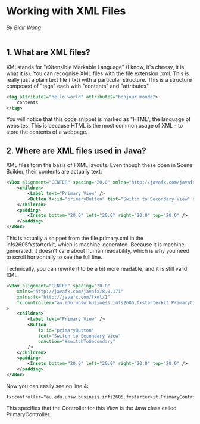 # Working with XML Files

_By Blair Wang_
<br /><br />


## 1. What are XML files?

XMLstands for "eXtensible Markable Language" (I know, it's cheesy, it is what it is). You can recognise XML files with the file extension .xml. This is really just a plain text file (.txt) with a particular structure. This is a structure composed of "tags" each with "contents" and "attributes".

```xml
<tag attribute1="hello world" attribute2="bonjour monde">
	contents
</tag>
```

You will notice that this code snippet is marked as "HTML", the language of websites. This is because HTML is the most common usage of XML - to store the contents of a webpage.


## 2. Where are XML files used in Java?

XML files form the basis of FXML layouts. Even though these open in Scene Builder, their contents are actually text:

```xml
<VBox alignment="CENTER" spacing="20.0" xmlns="http://javafx.com/javafx/8.0.171" xmlns:fx="http://javafx.com/fxml/1" fx:controller="au.edu.unsw.business.infs2605.fxstarterkit.PrimaryController">
	<children>
		<Label text="Primary View" />
		<Button fx:id="primaryButton" text="Switch to Secondary View" onAction="#switchToSecondary"/>
	</children>
	<padding>
		<Insets bottom="20.0" left="20.0" right="20.0" top="20.0" />
	</padding>
</VBox>
```

This is actually a snippet from the file primary.xml in the infs2605fxstarterkit, which is machine-generated. Because it is machine-generated, it doesn't care about human readability, which is why you need to scroll horizontally to see the full line.

Technically, you can rewrite it to be a bit more readable, and it is still valid XML:

```xml
<VBox alignment="CENTER" spacing="20.0"
	xmlns="http://javafx.com/javafx/8.0.171"
	xmlns:fx="http://javafx.com/fxml/1"
	fx:controller="au.edu.unsw.business.infs2605.fxstarterkit.PrimaryController"
>
	<children>
		<Label text="Primary View" />
		<Button
			fx:id="primaryButton"
			text="Switch to Secondary View"
			onAction="#switchToSecondary"
		/>
	</children>
	<padding>
		<Insets bottom="20.0" left="20.0" right="20.0" top="20.0" />
	</padding>
</VBox>
```

Now you can easily see on line 4:

```
fx:controller="au.edu.unsw.business.infs2605.fxstarterkit.PrimaryController"
```

This specifies that the Controller for this View is the Java class called PrimaryController.
